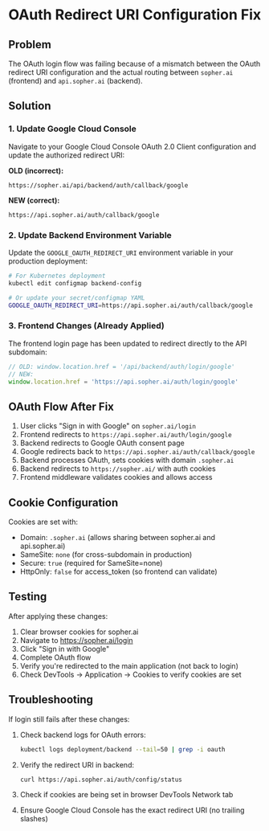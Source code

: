 # OAuth Redirect URI Configuration Fix

## Problem
The OAuth login flow was failing because of a mismatch between the OAuth redirect URI configuration and the actual routing between `sopher.ai` (frontend) and `api.sopher.ai` (backend).

## Solution

### 1. Update Google Cloud Console

Navigate to your Google Cloud Console OAuth 2.0 Client configuration and update the authorized redirect URI:

**OLD (incorrect):**
```
https://sopher.ai/api/backend/auth/callback/google
```

**NEW (correct):**
```
https://api.sopher.ai/auth/callback/google
```

### 2. Update Backend Environment Variable

Update the `GOOGLE_OAUTH_REDIRECT_URI` environment variable in your production deployment:

```bash
# For Kubernetes deployment
kubectl edit configmap backend-config

# Or update your secret/configmap YAML
GOOGLE_OAUTH_REDIRECT_URI=https://api.sopher.ai/auth/callback/google
```

### 3. Frontend Changes (Already Applied)

The frontend login page has been updated to redirect directly to the API subdomain:

```typescript
// OLD: window.location.href = '/api/backend/auth/login/google'
// NEW: 
window.location.href = 'https://api.sopher.ai/auth/login/google'
```

## OAuth Flow After Fix

1. User clicks "Sign in with Google" on `sopher.ai/login`
2. Frontend redirects to `https://api.sopher.ai/auth/login/google`
3. Backend redirects to Google OAuth consent page
4. Google redirects back to `https://api.sopher.ai/auth/callback/google`
5. Backend processes OAuth, sets cookies with domain `.sopher.ai`
6. Backend redirects to `https://sopher.ai/` with auth cookies
7. Frontend middleware validates cookies and allows access

## Cookie Configuration

Cookies are set with:
- Domain: `.sopher.ai` (allows sharing between sopher.ai and api.sopher.ai)
- SameSite: `none` (for cross-subdomain in production)
- Secure: `true` (required for SameSite=none)
- HttpOnly: `false` for access_token (so frontend can validate)

## Testing

After applying these changes:

1. Clear browser cookies for sopher.ai
2. Navigate to https://sopher.ai/login
3. Click "Sign in with Google"
4. Complete OAuth flow
5. Verify you're redirected to the main application (not back to login)
6. Check DevTools → Application → Cookies to verify cookies are set

## Troubleshooting

If login still fails after these changes:

1. Check backend logs for OAuth errors:
   ```bash
   kubectl logs deployment/backend --tail=50 | grep -i oauth
   ```

2. Verify the redirect URI in backend:
   ```bash
   curl https://api.sopher.ai/auth/config/status
   ```

3. Check if cookies are being set in browser DevTools Network tab
4. Ensure Google Cloud Console has the exact redirect URI (no trailing slashes)